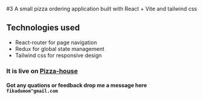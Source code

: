 #3 A small pizza ordering application built with React + Vite and tailwind css

## Technologies used

- React-router for page navigation
- Redux for global state management
- Tailwind css for responsive design

### It is live on [Pizza-house]([https://duckduckgo.com](https://pizza-house-n6z9.onrender.com/))

#### Got any quations or feedback drop me a message here `fikadumom"gmail.com`
